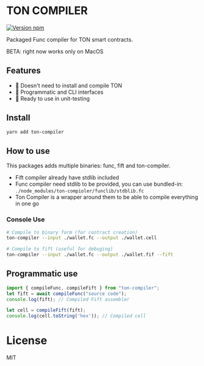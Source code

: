 # TON COMPILER

[![Version npm](https://img.shields.io/npm/v/ton-compiler.svg?logo=npm)](https://www.npmjs.com/package/ton-compiler)

Packaged Func compiler for TON smart contracts.

BETA: right now works only on MacOS

## Features

- 🚀 Doesn't need to install and compile TON
- 🍰 Programmatic and CLI interfaces
- 💸 Ready to use in unit-testing

## Install

```bash
yarn add ton-compiler
```

## How to use

This packages adds multiple binaries: func, fift and ton-compiler.

- Fift compiler already have stdlib included
- Func compiler need stdlib to be provided, you can use bundled-in: `./node_modules/ton-compioler/funclib/stdblib.fc`
- Ton Compiler is a wrapper around them to be able to compile everything in one go

### Console Use

```bash
# Compile to binary form (for contract creation)
ton-compiler --input ./wallet.fc --output ./wallet.cell

# Compile to fift (useful for debuging)
ton-compiler --input ./wallet.fc --output ./wallet.fif --fift
```

## Programmatic use

```typescript
import { compileFunc, compileFift } from "ton-compiler";
let fift = await compileFunc("source code");
console.log(fift); // Compiled Fift assembler

let cell = compileFift(fift);
console.log(cell.toString('hex')); // Compiled cell
```

# License

MIT
